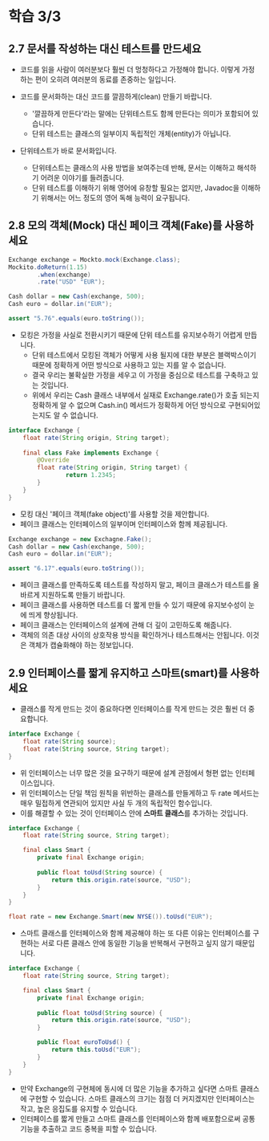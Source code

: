 # 학습 3/3

## 2.7 문서를 작성하는 대신 테스트를 만드세요

- 코드를 읽을 사람이 여러분보다 훨씬 더 멍청하다고 가정해야 합니다. 
이렇게 가정하는 편이 오히려 여러분의 동료를 존중하는 일입니다.
- 코드를 문서화하는 대신 코드를 깔끔하게(clean) 만들기 바랍니다.
    - '깔끔하게 만든다'라는 말에는 단위테스트도 함께 만든다는 의미가 포함되어 있습니다.
    - 단위 테스트는 클래스의 일부이지 독립적인 개체(entity)가 아닙니다.

- 단위테스트가 바로 문서화입니다.
    - 단위테스트는 클래스의 사용 방법을 보여주는데 반해, 문서는 이해하고 해석하기 어려운 이야기를 들려줍니다.
    - 단위 테스트를 이해하기 위해 영어에 유창할 필요는 없지만, Javadoc을 이해하기 위해서는 어느 정도의 영어 독해 능력이 요구됩니다.

## 2.8 모의 객체(Mock) 대신 페이크 객체(Fake)를 사용하세요

```java
Exchange exchange = Mockto.mock(Exchange.class);
Mockito.doReturn(1.15)
        .when(exchange)
        .rate("USD" "EUR");

Cash dollar = new Cash(exchange, 500);
Cash euro = dollar.in("EUR");

assert "5.76".equals(euro.toString());
```

- 모킹은 가정을 사실로 전환시키기 때문에 단위 테스트를 유지보수하기 어렵게 만듭니다.
    - 단위 테스트에서 모킹된 객체가 어떻게 사용 될지에 대한 부분은 블랙박스이기 때문에 정확하게 어떤 방식으로 사용하고 있는 지를 알 수 없습니다.
    - 결국 우리는 불확실한 가정을 세우고 이 가정을 중심으로 테스트를 구축하고 있는 것입니다.
    - 위에서 우리는 Cash 클래스 내부에서 실재로 Exchange.rate()가 호출 되는지 정확하게 알 수 없으며 Cash.in() 메서드가 정확하게 어던 방식으로 구현되어있는지도 알 수 없습니다.

```java
interface Exchange {
    float rate(String origin, String target);
    
    final class Fake implements Exchange {
        @Override
        float rate(String origin, String target) {
                return 1.2345;
        }
    }
}
```

- 모킹 대신 '페이크 객체(fake object)'를 사용할 것을 제안합니다.
- 페이크 클래스는 인터페이스의 일부이며 인터페이스와 함께 제공됩니다.

```java
Exchange exchange = new Exchagne.Fake();
Cash dollar = new Cash(exchange, 500);
Cash euro = dollar.in("EUR");

assert "6.17".equals(euro.toString());
```

- 페이크 클래스를 만족하도록 테스트를 작성하지 말고, 페이크 클래스가 테스트를 올바르게 지원하도록 만들기 바랍니다.
- 페이크 클래스를 사용하면 테스트를 더 짧게 만들 수 있기 때문에 유지보수성이 눈에 띄게 향상됩니다.
- 페이크 클래스는 인터페이스의 설계에 관해 더 깊이 고민하도록 해줍니다.
- 객체의 의존 대상 사이의 상호작용 방식을 확인하거나 테스트해서는 안됩니다. 이것은 객체가 캡슐화해야 하는 정보입니다.

## 2.9 인터페이스를 짧게 유지하고 스마트(smart)를 사용하세요

- 클래스를 작게 만드는 것이 중요하다면 인터페이스를 작게 만드는 것은 훨씬 더 중요합니다.

```java
interface Exchange { 
    float rate(String source);
    float rate(String source, String target);
}
```

- 위 인터페이스는 너무 많은 것을 요구하기 때문에 설계 관점에서 형편 없는 인터페이스입니다.
- 위 인터페이스는 단일 책임 원칙을 위반하는 클래스를 만들게하고 두 rate 메서드는 매우 밀접하게 연관되어 있지만 사실 두 개의 독립적인 함수입니다.
- 이를 해결할 수 있는 것이 인터페이스 안에 **스마트 클래스**를 추가하는 것입니다.

```java
interface Exchange {
    float rate(String source, String target);

    final class Smart {
        private final Exchange origin;
        
        public float toUsd(String source) {
            return this.origin.rate(source, "USD");
        }
    }
}

float rate = new Exchange.Smart(new NYSE()).toUsd("EUR");
```

- 스마트 클래스를 인터페이스와 함께 제공해야 하는 또 다른 이유는 인터페이스를 구현하는 서로 다른 클래스 안에 동일한 기능을 반복해서 구현하고 싶지 않기 때문입니다.

```java
interface Exchange {
    float rate(String source, String target);

    final class Smart {
        private final Exchange origin;
        
        public float toUsd(String source) {
            return this.origin.rate(source, "USD");
        }

        public float euroToUsd() {
            return this.toUsd("EUR");
        }
    }
}
```

- 만약 Exchange의 구현체에 동시에 더 많은 기능을 추가하고 싶다면 스마트 클래스에 구현할 수 있습니다. 스마트 클래스의 크기는 점점 더 커지겠지만 인터페이스는 작고, 높은 응집도를 유지할 수 있습니다.
- 인터페이스를 짧게 만들고 스마트 클래스를 인터페이스와 함께 배포함으로써 공통 기능을 추출하고 코드 중복을 피할 수 있습니다.
